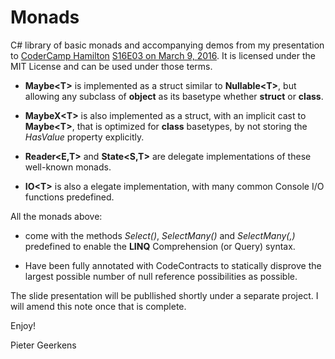 # Monads
C# library of basic monads and accompanying demos from my presentation to [CoderCamp 
Hamilton][1] [S16E03 on March 9, 2016][2]. It is licensed under the MIT License and 
can be used under those terms.

- **Maybe&lt;T>** is implemented as a struct similar to **Nullable&lt;T>**, but allowing any
 subclass of **object** as its basetype whether **struct** or **class**.

- **MaybeX&lt;T>** is also implemented as a struct, with an implicit cast to **Maybe&lt;T>**, 
that is optimized for **class** basetypes, by not storing the *HasValue* property explicitly.

- **Reader&lt;E,T>** and **State&lt;S,T>** are delegate implementations of these well-known monads.

- **IO&lt;T>** is also a elegate implementation, with many common Console I/O functions predefined.

All the monads above:

- come with the methods *Select()*, *SelectMany()* and 
*SelectMany(,)* predefined to enable the **LINQ** Comprehension (or Query) syntax.

- Have been fully annotated with CodeContracts to statically disprove the 
largest possible number of null reference possibilities as possible. 

The slide presentation will be publlished shortly under a separate project.
I will amend this note once that is complete.

Enjoy!

Pieter Geerkens

[1]: http://www.codercamphamilton.com/
[2]: http://www.codercamphamilton.com/Events/2016/03/09/CoderCamp-S16E03
